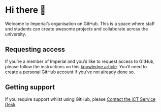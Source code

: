 # Hi there 👋
Welcome to Imperial’s organisation on GitHub. This is a space where staff and students can create awesome projects and collaborate across the university.

## Requesting access
If you’re a member of Imperial and you’d like to request access to GitHub, please follow the instructions on this [knowledge article](https://servicemgt.imperial.ac.uk/ask?id=kb_article_view&sysparm_article=KB0012428). You’ll need to create a personal GitHub account if you’ve not already done so.

## Getting support
If you require support whilst using GitHub, please [Contact the ICT Service Desk](https://www.imperial.ac.uk/admin-services/ict/contact-ict-service-desk/).
